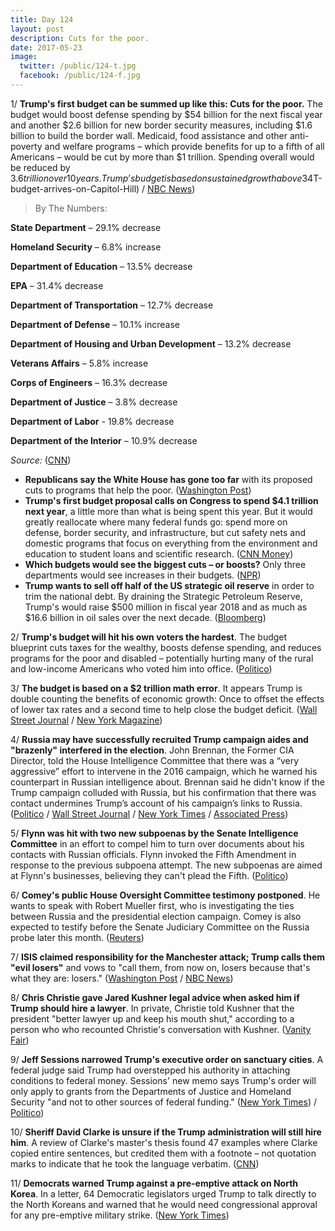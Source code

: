 ```yaml
---
title: Day 124
layout: post
description: Cuts for the poor.
date: 2017-05-23
image:
  twitter: /public/124-t.jpg
  facebook: /public/124-f.jpg
---
```


1/ **Trump's first budget can be summed up like this: Cuts for the poor.** The budget would boost defense spending by $54 billion for the next fiscal year and another $2.6 billion for new border security measures, including $1.6 billion to build the border wall. Medicaid, food assistance and other anti-poverty and welfare programs – which provide benefits for up to a fifth of all Americans – would be cut by more than $1 trillion. Spending overall would be reduced by $3.6 trillion over 10 years. Trump’s budget is based on sustained growth above 3%, much higher than the expectations of most private economists. ([CNN Money](http://money.cnn.com/2017/05/22/news/economy/trump-budget-gift-to-rich/index.html) / [Washington Post](https://www.washingtonpost.com/business/economy/trumps-budget-proposal-slashes-spending-by-36-trillion-over-10-years/2017/05/22/69dbdb5e-3f1c-11e7-adba-394ee67a7582_story.html) / [New York Times](https://www.nytimes.com/2017/05/22/us/politics/trump-budget-cuts.html) / [Associated Press](https://apnews.com/377ac4dd4e224e308c0e070d5695a2aa/Trump's-$4T-budget-arrives-on-Capitol-Hill) / [NBC News](http://www.nbcnews.com/politics/white-house/trump-budget-would-cut-safety-net-programs-boost-defense-spending-n763236))

> By The Numbers:
>
**State Department** – 29.1% decrease
>
**Homeland Security** – 6.8% increase
>
**Department of Education** – 13.5% decrease
>
**EPA** – 31.4% decrease
>
**Department of Transportation** – 12.7% decrease
>
**Department of Defense** – 10.1% increase
>
**Department of Housing and Urban Development** – 13.2% decrease
>
**Veterans Affairs** – 5.8% increase
>
**Corps of Engineers** – 16.3% decrease
>
**Department of Justice** – 3.8% decrease
>
**Department of Labor** - 19.8% decrease
>
**Department of the Interior** – 10.9% decrease
>
_Source:_ ([CNN](http://www.cnn.com/2017/05/23/politics/trump-budget-cuts-programs/))
>

* **Republicans say the White House has gone too far** with its proposed cuts to programs that help the poor. ([Washington Post](https://www.washingtonpost.com/powerpost/even-some-republicans-balk-at-trumps-plan-for-steep-budget-cuts/2017/05/23/9bf202f8-3f62-11e7-adba-394ee67a7582_story.html))
* **Trump's first budget proposal calls on Congress to spend $4.1 trillion next year**, a little more than what is being spent this year. But it would greatly reallocate where many federal funds go: spend more on defense, border security, and infrastructure, but cut safety nets and domestic programs that focus on everything from the environment and education to student loans and scientific research. ([CNN Money](http://money.cnn.com/2017/05/22/news/economy/trump-budget/index.html))
* **Which budgets would see the biggest cuts – or boosts?** Only three departments would see increases in their budgets. ([NPR](http://www.npr.org/2017/05/22/529567550/white-house-to-release-taxpayer-first-budget-plan-with-cuts-to-safety-nets))
* **Trump wants to sell off half of the US strategic oil reserve** in order to trim the national debt. By draining the Strategic Petroleum Reserve, Trump's would raise $500 million in fiscal year 2018 and as much as $16.6 billion in oil sales over the next decade. ([Bloomberg](https://www.bloomberg.com/politics/articles/2017-05-23/trump-proposes-selling-off-half-the-u-s-strategic-oil-reserve))

2/ **Trump's budget will hit his own voters the hardest**. The budget blueprint cuts taxes for the wealthy, boosts defense spending, and reduces programs for the poor and disabled – potentially hurting many of the rural and low-income Americans who voted him into office. ([Politico](http://www.politico.com/story/2017/05/22/trump-budget-cut-social-programs-238696))

3/ **The budget is based on a $2 trillion math error**. It appears Trump is double counting the benefits of economic growth: Once to offset the effects of lower tax rates and a second time to help close the budget deficit. ([Wall Street Journal](https://www.wsj.com/articles/donald-trumps-balanced-budget-goal-rests-on-questionable-math-14955445460) / [New York Magazine](http://nymag.com/daily/intelligencer/2017/05/trump-budget-based-on-usd2-trillion-math-error.html))

4/ **Russia may have successfully recruited Trump campaign aides and "brazenly" interfered in the election**. John Brennan, the Former CIA Director, told the House Intelligence Committee that there was a “very aggressive” effort to intervene in the 2016 campaign, which he warned his counterpart in Russian intelligence about. Brennan said he didn't know if the Trump campaign colluded with Russia, but his confirmation that there was contact undermines Trump’s account of his campaign’s links to Russia. ([Politico](http://www.politico.com/story/2017/05/23/brennan-russia-tried-to-recruit-us-persons-to-influence-presidential-campaign-238719) / [Wall Street Journal](https://www.wsj.com/articles/former-cia-chief-brennan-says-russians-brazenly-interfered-in-u-s-election-1495551045) / [New York Times](https://www.nytimes.com/2017/05/23/us/politics/john-brennan-russia-trump-campaign-cia.html) / [Associated Press](https://apnews.com/f014ed2fd62745abad756c5f232e0ff5/Ex-CIA-chief-says-he-warned-Russians-about-election-meddling))

5/ **Flynn was hit with two new subpoenas by the Senate Intelligence Committee** in an effort to compel him to turn over documents about his contacts with Russian officials. Flynn invoked the Fifth Amendment in response to the previous subpoena attempt. The new subpoenas are aimed at Flynn's businesses, believing they can't plead the Fifth. ([Politico](http://www.politico.com/story/2017/05/23/michael-flynn-comply-subpoena-238725))

6/ **Comey's public House Oversight Committee testimony postponed**. He wants to speak with Robert Mueller first, who is investigating the ties between Russia and the presidential election campaign. Comey is also expected to testify before the Senate Judiciary Committee on the Russia probe later this month. ([Reuters](http://www.reuters.com/article/us-usa-congress-comey-idUSKBN18I2P3))

7/ **ISIS claimed responsibility for the Manchester attack; Trump calls them "evil losers"** and vows to "call them, from now on, losers because that's what they are: losers." ([Washington Post](https://www.washingtonpost.com/world/lone-attacker-detonated-device-at-manchester-concert-killing-22-including-children/2017/05/23/027d414c-3f57-11e7-b29f-f40ffced2ddb_story.html) / [NBC News](http://www.nbcnews.com/storyline/manchester-concert-explosion/manchester-arena-suicide-attack-trump-calls-terrorists-evil-losers-n763421))

8/ **Chris Christie gave Jared Kushner legal advice when asked him if Trump should hire a lawyer**. In private, Christie told Kushner that the president "better lawyer up and keep his mouth shut," according to a person who who recounted Christie's conversation with Kushner. ([Vanity Fair](http://www.vanityfair.com/news/2017/05/chris-christie-jared-kushner-legal-advice-trump))

9/ **Jeff Sessions narrowed Trump's executive order on sanctuary cities**. A federal judge said Trump had overstepped his authority in attaching conditions to federal money. Sessions' new memo says Trump's order will only apply to grants from the Departments of Justice and Homeland Security "and not to other sources of federal funding." ([New York Times](https://www.nytimes.com/2017/05/22/us/politics/sanctuary-cities-jeff-sessions.html)) / [Politico](http://www.politico.com/blogs/under-the-radar/2017/05/22/sanctuary-cities-sessions-238688))

10/ **Sheriff David Clarke is unsure if the Trump administration will still hire him**. A review of Clarke's master's thesis found 47 examples where Clarke copied entire sentences, but credited them with a footnote – not quotation marks to indicate that he took the language verbatim. ([CNN](http://www.cnn.com/2017/05/23/politics/kfile-david-clarke-responds-plagiarism/index.html))

11/ **Democrats warned Trump against a pre-emptive attack on North Korea**. In a letter, 64 Democratic legislators urged Trump to talk directly to the North Koreans and warned that he would need congressional approval for any pre-emptive military strike. ([New York Times](https://www.nytimes.com/2017/05/23/world/asia/congress-trump-kim-north-korea-nuclear-direct-talks.html))